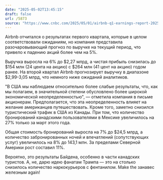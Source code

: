 ```yaml
---
date: "2025-05-02T13:45:15"
draft: false
url: /5873
source: "https://www.cnbc.com/2025/05/01/airbnb-q1-earnings-report-2025-.html"
---
```


Airbnb отчитался о результатах первого квартала, которые в целом соответствовали ожиданиям, но компания представила разочаровывающий прогноз по выручке на текущий период, что привело к падению акций более чем на 5%.

Выручка выросла на 6% до $2,27 млрд, а чистая прибыль снизилась до $154 млн (24 цента на акцию) с $264 млн (41 цент на акцию) годом ранее. На второй квартал Airbnb прогнозирует выручку в диапазоне $2,99-3,05 млрд, что немного ниже ожиданий аналитиков.

"В США мы наблюдаем относительно более слабые результаты, что, как мы полагаем, в значительной степени обусловлено более широкой экономической неопределенностью", — отметила компания в письме акционерам. Предполагается, что эта неопределенность влияет на желание американцев путешествовать. Кроме того, заметно снизился туристический трафик в США из Канады. При том, что количество бронирований канадскими пользователями в Мексике увеличилось на 27% только за март этого года.

Общая стоимость бронирований выросла на 7% до $24,5 млрд, а количество забронированных ночей и впечатлений (сопутствующих услуг) увеличилось на 8% до 143,1 млн. За пределами Северной Америки рост составил 11%. 

Вероятно, это результаты Байдена, особенно в части канадских туристов. А, не, дарю идею фанатам Трампа — это на столько снизилось количество наркокурьеров с фентанилом. Make the занавес железным again!
